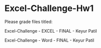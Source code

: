 # Excel-Challenge-Hw1

Please grade files titled:

  Excel-Challenge - EXCEL - FINAL - Keyur Patil

  Excel-Challenge - Word - FINAL - Keyur Patil
